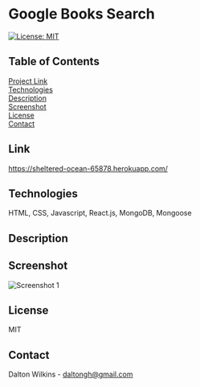 # Google Books Search

[![License: MIT](https://img.shields.io/badge/License-MIT-blue.svg)](https://opensource.org/licenses/MIT)

## Table of Contents
[Project Link](#Link)  
[Technologies](#Technologies)  
[Description](#Description)  
[Screenshot](#Screenshot)  
[License](#License)  
[Contact](#Contact)

## Link
https://sheltered-ocean-65878.herokuapp.com/

## Technologies
HTML, CSS, Javascript, React.js, MongoDB, Mongoose

## Description


## Screenshot
![Screenshot 1](client/assets/images/screenshot1.png)

## License
MIT

## Contact
Dalton Wilkins - daltongh@gmail.com
